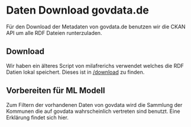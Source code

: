 # Daten Download govdata.de

Für den Download der Metadaten von govdata.de benutzen wir die CKAN API um alle RDF Dateien runterzuladen.

## Download

Wir haben ein älteres Script von milafrerichs verwendet welches die RDF Datien lokal speichert.
Dieses ist in [/download](download) zu finden.

## Vorbereiten für ML Modell

Zum Filtern der vorhandenen Daten von govdata wird die Sammlung der Kommunen die auf govdata wahrscheinlich vertreten sind benutzt. Eine Erklärung findet sich hier.


